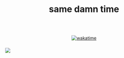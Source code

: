 <div align="center">
<h1>same damn time</h1><br />
</div>

<div align="center">

<br />[![wakatime](https://wakatime.com/badge/user/018d0f1b-f2a9-42b9-a752-4863a76f6a14.svg)](https://wakatime.com/@018d0f1b-f2a9-42b9-a752-4863a76f6a14)

</div>

<h3></h3>

![](https://github-profile-trophy.vercel.app/?username=snowypy&theme=radical&no-frame=true&no-bg=true&margin-w=6)

</div>
